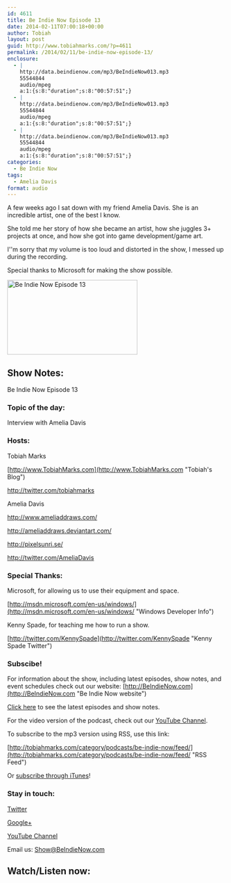 ```yaml
---
id: 4611
title: Be Indie Now Episode 13
date: 2014-02-11T07:00:18+00:00
author: Tobiah
layout: post
guid: http://www.tobiahmarks.com/?p=4611
permalink: /2014/02/11/be-indie-now-episode-13/
enclosure:
  - |
    http://data.beindienow.com/mp3/BeIndieNow013.mp3
    55544844
    audio/mpeg
    a:1:{s:8:"duration";s:8:"00:57:51";}
  - |
    http://data.beindienow.com/mp3/BeIndieNow013.mp3
    55544844
    audio/mpeg
    a:1:{s:8:"duration";s:8:"00:57:51";}
  - |
    http://data.beindienow.com/mp3/BeIndieNow013.mp3
    55544844
    audio/mpeg
    a:1:{s:8:"duration";s:8:"00:57:51";}
categories:
  - Be Indie Now
tags:
  - Amelia Davis
format: audio
---
```

A few weeks ago I sat down with my friend Amelia Davis. She is an incredible artist, one of the best I know.

She told me her story of how she became an artist, how she juggles 3+ projects at once, and how she got into game development/game art.

I''m sorry that my volume is too loud and distorted in the show, I messed up during the recording.

Special thanks to Microsoft for making the show possible.

<img alt="Be Indie Now Episode 13" src="/assets/2013/10/BeIndyNowLogo-512h-300x172.png?resize=300%2C172" width="300" height="172" data-recalc-dims="1" />

## Show Notes:

Be Indie Now Episode 13

### Topic of the day:

Interview with Amelia Davis

### Hosts:

Tobiah Marks
  
[http://www.TobiahMarks.com](http://www.TobiahMarks.com "Tobiah's Blog")
  
<a title="Tobiah Twitter" href="http://twitter.com/tobiahmarks" target="_blank">http://twitter.com/tobiahmarks</a>

Amelia Davis
  
<http://www.ameliaddraws.com/>
  
<http://ameliaddraws.deviantart.com/>
  
<http://pixelsunri.se/>
  
<http://twitter.com/AmeliaDavis>

### Special Thanks:

Microsoft, for allowing us to use their equipment and space.
  
[http://msdn.microsoft.com/en-us/windows/](http://msdn.microsoft.com/en-us/windows/ "Windows Developer Info")
  
Kenny Spade, for teaching me how to run a show.
  
[http://twitter.com/KennySpade](http://twitter.com/KennySpade "Kenny Spade Twitter")

### Subscibe!

For information about the show, including latest episodes, show notes, and event schedules check out our website: [http://BeIndieNow.com](http://BeIndieNow.com "Be Indie Now website")

[Click here](http://tobiahmarks.com/category/podcasts/be-indie-now/ "Be Indie Now episodes and show notes") to see the latest episodes and show notes.

For the video version of the podcast, check out our <a title="YouTube" href="http://www.youtube.com/channel/UCW6QQfnk1In7woq619zgD0g" target="_blank">YouTube Channel</a>.

To subscribe to the mp3 version using RSS, use this link:
  
[http://tobiahmarks.com/category/podcasts/be-indie-now/feed/](http://tobiahmarks.com/category/podcasts/be-indie-now/feed/ "RSS Feed")
  
Or <a title="iTunes" href="https://itunes.apple.com/us/podcast/be-indie-now/id734501818 " target="_blank">subscribe through iTunes</a>!

### Stay in touch:

<a title="Twitter" href="http://twitter.com/BeIndieNow" target="_blank">Twitter</a>
  
<a href="https://plus.google.com/105885018850238693949" target="_blank" rel="publisher">Google+</a>
  
<a title="YouTube" href="http://www.youtube.com/channel/UCW6QQfnk1In7woq619zgD0g" target="_blank">YouTube Channel</a>
  
Email us: <Show@BeIndieNow.com>

## Watch/Listen now:
